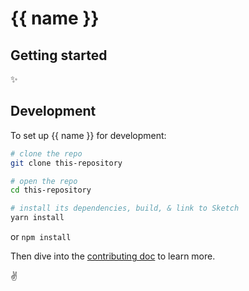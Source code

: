 # {{ name }}

## Getting started

✨

## Development

To set up {{ name }} for development:

``` bash
# clone the repo
git clone this-repository

# open the repo
cd this-repository

# install its dependencies, build, & link to Sketch
yarn install
```

or `npm install`

Then dive into the [contributing doc](CONTRIBUTING.md) to learn more.

✌️
